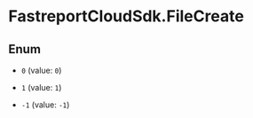 # FastreportCloudSdk.FileCreate

## Enum


* `0` (value: `0`)

* `1` (value: `1`)

* `-1` (value: `-1`)


